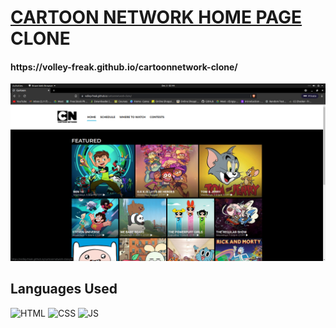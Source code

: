 # <a href="https://www.cartoonnetwork.ca/">CARTOON NETWORK HOME PAGE</a> CLONE

<h4>https://volley-freak.github.io/cartoonnetwork-clone/</h4>

![](Screenshot%20from%202021-12-03%2002-44-12.png)

## Languages Used

![HTML](https://img.shields.io/badge/html5%20-%23E34F26.svg?&style=for-the-badge&logo=html5&logoColor=white)
![CSS](https://img.shields.io/badge/css3%20-%231572B6.svg?&style=for-the-badge&logo=css3&logoColor=white)
![JS](https://img.shields.io/badge/javascript%20-%23323330.svg?&style=for-the-badge&logo=javascript&logoColor=%23F7DF1E)
